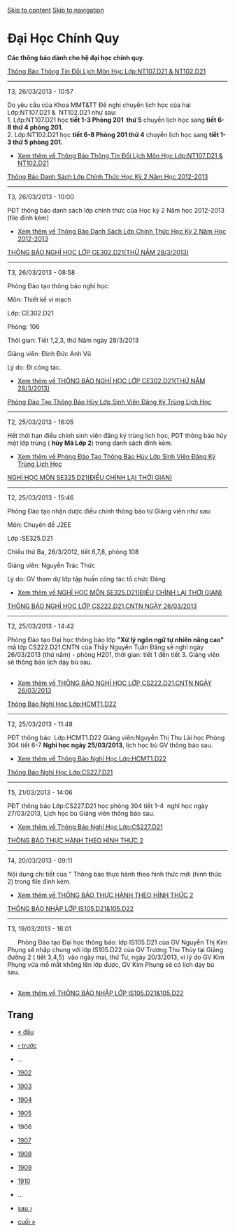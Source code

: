 [Skip to content](https://daa.uit.edu.vn/thongbaochinhquy?page=1905#main)
 [Skip to navigation](https://daa.uit.edu.vn/thongbaochinhquy?page=1905#main-nav)

Đại Học Chính Quy
=================

**Các thông báo dành cho hệ đại học chính quy.**

[Thông Báo Thông Tin Đổi Lịch Môn Học Lớp:NT107.D21 & NT102.D21](https://daa.uit.edu.vn/thongbao/thong-bao-thong-tin-doi-lich-mon-hoc-lopnt107d21-nt102d21)

------------------------------------------------------------------------------------------------------------------------------------------------------------

T3, 26/03/2013 - 10:57

Do yêu cầu của Khoa MMT&TT Đề nghị chuyển lịch học của hai Lớp:NT107.D21 &  NT102.D21 như sau:  
1\. Lớp:NT107.D21 học **tiết 1-3 Phòng 201  thứ 5** chuyển lịch học sang **tiết 6-8 thứ 4 phòng 201.**  
2\. Lớp:NT102.D21 học **tiết 6-8 Phòng 201 thứ 4** chuyển lịch học sang **tiết 1-3 thứ 5 phòng 201.**  

*   [Xem thêm về Thông Báo Thông Tin Đổi Lịch Môn Học Lớp:NT107.D21 & NT102.D21](https://daa.uit.edu.vn/thongbao/thong-bao-thong-tin-doi-lich-mon-hoc-lopnt107d21-nt102d21 "Thông Báo Thông Tin Đổi Lịch Môn Học Lớp:NT107.D21 &  NT102.D21")
    

[Thông Báo Danh Sách Lớp Chính Thức Học Kỳ 2 Năm Học 2012-2013](https://daa.uit.edu.vn/thongbao/thong-bao-danh-sach-lop-chinh-thuc-hoc-ky-2-nam-hoc-2012-2013)

---------------------------------------------------------------------------------------------------------------------------------------------------------------

T3, 26/03/2013 - 10:00

PĐT thông báo danh sách lớp chính thức của Học kỳ 2 Năm học 2012-2013 (file đính kèm)

*   [Xem thêm về Thông Báo Danh Sách Lớp Chính Thức Học Kỳ 2 Năm Học 2012-2013](https://daa.uit.edu.vn/thongbao/thong-bao-danh-sach-lop-chinh-thuc-hoc-ky-2-nam-hoc-2012-2013 "Thông Báo Danh Sách Lớp Chính Thức Học Kỳ 2 Năm Học 2012-2013")
    

[THÔNG BÁO NGHỈ HỌC LỚP CE302.D21(THỨ NĂM 28/3/2013)](https://daa.uit.edu.vn/thongbao/thong-bao-nghi-hoc-lop-ce302d21thu-nam-2832013)

--------------------------------------------------------------------------------------------------------------------------------------

T3, 26/03/2013 - 08:58

Phòng Đào tạo thông báo nghỉ học:

Môn: Thiết kế vi mạch

Lớp: CE302.D21

Phòng: 106

Thời gian: Tiết 1,2,3, thứ Năm ngày 28/3/2013

Giảng viên: Đinh Đức Anh Vũ

Lý do: Đi công tác.

*   [Xem thêm về THÔNG BÁO NGHỈ HỌC LỚP CE302.D21(THỨ NĂM 28/3/2013)](https://daa.uit.edu.vn/thongbao/thong-bao-nghi-hoc-lop-ce302d21thu-nam-2832013 "THÔNG BÁO NGHỈ HỌC LỚP CE302.D21(THỨ NĂM 28/3/2013)")
    

[Phòng Đào Tạo Thông Báo Hủy Lớp Sinh Viên Đăng Ký Trùng Lịch Học](https://daa.uit.edu.vn/thongbao/phong-dao-tao-thong-bao-huy-lop-sinh-vien-dang-ky-trung-lich-hoc)

---------------------------------------------------------------------------------------------------------------------------------------------------------------------

T2, 25/03/2013 - 16:05

Hết thời hạn điều chỉnh sinh viên đăng ký trùng lịch học, PDT thông báo hủy một lớp trùng ( **hủy Mã Lớp 2**) trong danh sách đính kèm.

*   [Xem thêm về Phòng Đào Tạo Thông Báo Hủy Lớp Sinh Viên Đăng Ký Trùng Lịch Học](https://daa.uit.edu.vn/thongbao/phong-dao-tao-thong-bao-huy-lop-sinh-vien-dang-ky-trung-lich-hoc "Phòng Đào Tạo Thông Báo Hủy Lớp Sinh Viên Đăng Ký Trùng Lịch Học")
    

[NGHỈ HỌC MÔN SE325.D21(ĐIỀU CHỈNH LẠI THỜI GIAN)](https://daa.uit.edu.vn/thongbao/nghi-hoc-mon-se325d21dieu-chinh-lai-thoi-gian)

----------------------------------------------------------------------------------------------------------------------------------

T2, 25/03/2013 - 15:46

Phòng Đào tạo nhận dược điều chỉnh thông báo từ Giảng viên như sau:

Môn: Chuyên đề J2EE

Lớp :SE325.D21

Chiều thứ Ba, 26/3/2012, tiết 6,7,8, phòng 108

Giảng viên: Nguyễn Trác Thức

Lý do: GV tham dự lớp tập huấn công tác tổ chức Đảng

*   [Xem thêm về NGHỈ HỌC MÔN SE325.D21(ĐIỀU CHỈNH LẠI THỜI GIAN)](https://daa.uit.edu.vn/thongbao/nghi-hoc-mon-se325d21dieu-chinh-lai-thoi-gian "NGHỈ HỌC MÔN SE325.D21(ĐIỀU CHỈNH LẠI THỜI GIAN)")
    

[THÔNG BÁO NGHỈ HỌC LỚP CS222.D21.CNTN NGÀY 26/03/2013](https://daa.uit.edu.vn/thongbao/thong-bao-nghi-hoc-lop-cs222d21cntn-ngay-26032013)

-------------------------------------------------------------------------------------------------------------------------------------------

T2, 25/03/2013 - 14:42

Phòng Đào tạo Đại học thông báo lớp **"Xử lý ngôn ngữ tự nhiên nâng cao"** mã lớp CS222.D21.CNTN của Thầy Nguyễn Tuấn Đăng sẽ nghỉ ngày 26/03/2013 (thứ năm) - phòng H201, thời gian: tiết 1 đến tiết 3. Giảng viên sẽ thông báo lịch dạy bù sau.  
 

*   [Xem thêm về THÔNG BÁO NGHỈ HỌC LỚP CS222.D21.CNTN NGÀY 26/03/2013](https://daa.uit.edu.vn/thongbao/thong-bao-nghi-hoc-lop-cs222d21cntn-ngay-26032013 "THÔNG BÁO NGHỈ HỌC LỚP CS222.D21.CNTN NGÀY 26/03/2013")
    

[Thông Báo Nghỉ Học Lớp:HCMT1.D22](https://daa.uit.edu.vn/thongbao/thong-bao-nghi-hoc-lophcmt1d22)

---------------------------------------------------------------------------------------------------

T2, 25/03/2013 - 11:48

PĐT thông báo  Lớp:HCMT1.D22 Giảng viên:Nguyễn Thị Thu Lài học Phòng 304 tiết 6-7 **Nghỉ học ngày 25/03/2013**, lịch học bù GV thông báo sau.

*   [Xem thêm về Thông Báo Nghỉ Học Lớp:HCMT1.D22](https://daa.uit.edu.vn/thongbao/thong-bao-nghi-hoc-lophcmt1d22 "Thông Báo Nghỉ Học Lớp:HCMT1.D22")
    

[Thông Báo Nghỉ Học Lớp:CS227.D21](https://daa.uit.edu.vn/thongbao/thong-bao-nghi-hoc-lopcs227d21)

---------------------------------------------------------------------------------------------------

T5, 21/03/2013 - 14:06

PĐT thông báo Lớp:CS227.D21 học phòng 304 tiết 1-4  nghỉ học ngày 27/03/2013, Lịch học bù Giảng viên thông báo sau.

*   [Xem thêm về Thông Báo Nghỉ Học Lớp:CS227.D21](https://daa.uit.edu.vn/thongbao/thong-bao-nghi-hoc-lopcs227d21 "Thông Báo Nghỉ Học Lớp:CS227.D21")
    

[THÔNG BÁO THỰC HÀNH THEO HÌNH THỨC 2](https://daa.uit.edu.vn/thongbao/thong-bao-thuc-hanh-theo-hinh-thuc-2)

-------------------------------------------------------------------------------------------------------------

T4, 20/03/2013 - 09:11

Nội dung chi tiết của " Thông báo thực hành theo hình thức mới (hình thức 2) trong file đính kèm.

*   [Xem thêm về THÔNG BÁO THỰC HÀNH THEO HÌNH THỨC 2](https://daa.uit.edu.vn/thongbao/thong-bao-thuc-hanh-theo-hinh-thuc-2 "THÔNG BÁO THỰC HÀNH THEO HÌNH THỨC 2")
    

[THÔNG BÁO NHẬP LỚP IS105.D21&105.D22](https://daa.uit.edu.vn/thongbao/thong-bao-nhap-lop-is105d21105d22)

----------------------------------------------------------------------------------------------------------

T3, 19/03/2013 - 16:01

      Phòng Đào tạo Đại học thông báo: lớp IS105.D21 của GV Nguyễn Thị Kim Phụng sẽ nhập chung với lớp IS105.D22 của GV Trương Thu Thủy tại Giảng đường 2 ( tiết 3,4,5)  vào ngày mai, thứ Tư, ngày 20/3/2013, vì lý do GV Kim Phụng vừa mổ mắt không lên lớp được, GV Kim Phụng sẽ có lịch dạy bù sau.  
 

*   [Xem thêm về THÔNG BÁO NHẬP LỚP IS105.D21&105.D22](https://daa.uit.edu.vn/thongbao/thong-bao-nhap-lop-is105d21105d22 "THÔNG BÁO NHẬP LỚP IS105.D21&105.D22")
    

Trang
-----

*   [« đầu](https://daa.uit.edu.vn/thongbaochinhquy "Đến trang đầu tiên")
    
*   [‹ trước](https://daa.uit.edu.vn/thongbaochinhquy?page=1904 "Đến trang kế trước")
    
*   …
*   [1902](https://daa.uit.edu.vn/thongbaochinhquy?page=1901 "Đến trang 1902")
    
*   [1903](https://daa.uit.edu.vn/thongbaochinhquy?page=1902 "Đến trang 1903")
    
*   [1904](https://daa.uit.edu.vn/thongbaochinhquy?page=1903 "Đến trang 1904")
    
*   [1905](https://daa.uit.edu.vn/thongbaochinhquy?page=1904 "Đến trang 1905")
    
*   1906
*   [1907](https://daa.uit.edu.vn/thongbaochinhquy?page=1906 "Đến trang 1907")
    
*   [1908](https://daa.uit.edu.vn/thongbaochinhquy?page=1907 "Đến trang 1908")
    
*   [1909](https://daa.uit.edu.vn/thongbaochinhquy?page=1908 "Đến trang 1909")
    
*   [1910](https://daa.uit.edu.vn/thongbaochinhquy?page=1909 "Đến trang 1910")
    
*   …
*   [sau ›](https://daa.uit.edu.vn/thongbaochinhquy?page=1906 "Đến trang kế sau")
    
*   [cuối »](https://daa.uit.edu.vn/thongbaochinhquy?page=1923 "Đến trang cuối cùng")